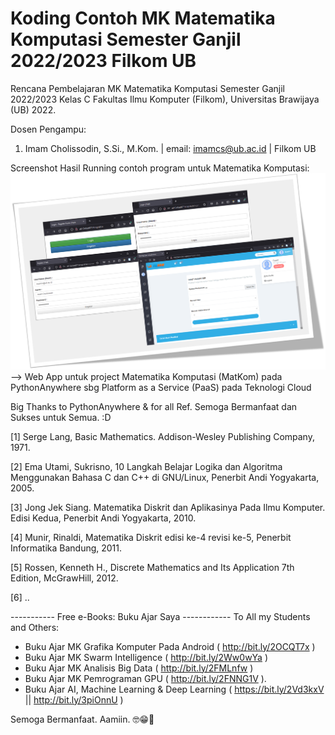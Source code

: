 # Koding Contoh MK Matematika Komputasi Semester Ganjil 2022/2023 Filkom UB
Rencana Pembelajaran MK Matematika Komputasi Semester Ganjil 2022/2023 Kelas C
Fakultas Ilmu Komputer (Filkom), Universitas Brawijaya (UB) 2022.

Dosen Pengampu: 
1. Imam Cholissodin, S.Si., M.Kom. | email: imamcs@ub.ac.id | Filkom UB

Screenshot Hasil Running contoh program untuk Matematika Komputasi:
![Ngrok x Flask on Google Colab - Login & Register - BigDataApps Rev2.1](https://github.com/imamcs19/FGA-Big-Data-Using-Python-Filkom-x-Mipa-UB-2021/blob/main/Ngrok%20x%20Flask%20on%20Google%20Colab%20-%20Login%20%26%20Register%20-%20BigDataApps%20Rev2.1.png)
--> Web App untuk project Matematika Komputasi (MatKom) pada PythonAnywhere sbg Platform as a Service (PaaS) pada Teknologi Cloud


Big Thanks to PythonAnywhere & for all Ref. Semoga Bermanfaat dan Sukses untuk Semua. :D

[1]	Serge Lang, Basic Mathematics. Addison-Wesley Publishing Company, 1971.

[2] Ema Utami, Sukrisno, 10 Langkah Belajar Logika dan Algoritma Menggunakan Bahasa C dan C++ di GNU/Linux, Penerbit Andi Yogyakarta, 2005.

[3] Jong Jek Siang. Matematika Diskrit dan Aplikasinya Pada Ilmu Komputer. Edisi Kedua, Penerbit Andi Yogyakarta, 2010.

[4] Munir, Rinaldi, Matematika Diskrit edisi ke-4 revisi ke-5, Penerbit Informatika Bandung, 2011.

[5] Rossen, Kenneth H., Discrete Mathematics and Its Application 7th Edition, McGrawHill, 2012.

[6]	..

----------- Free e-Books: Buku Ajar Saya ------------
 To All my Students and Others:
+ Buku Ajar MK Grafika Komputer Pada Android ( http://bit.ly/2OCQT7x​ )
+ Buku Ajar MK Swarm Intelligence ( http://bit.ly/2Ww0wYa​ )
+ Buku Ajar MK Analisis Big Data ( http://bit.ly/2FMLnfw​ ) 
+ Buku Ajar MK Pemrograman GPU ( http://bit.ly/2FNNG1V​ ).
+ Buku Ajar AI, Machine Learning & Deep Learning ( https://bit.ly/2Vd3kxV || http://bit.ly/3piOnnU )

Semoga Bermanfaat. Aamiin. 🤓😁🤲

